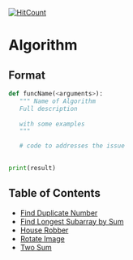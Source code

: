 [![HitCount](http://hits.dwyl.com/tnguyenminh/algorithm.svg)](http://hits.dwyl.com/tnguyenminh/algorithm)

# Algorithm

## Format
 ```python
 def funcName(<arguments>):
    """ Name of Algorithm
    Full description
    
    with some examples
    """

    # code to addresses the issue
    
 
 print(result)
 ```

## Table of Contents
  - [Find Duplicate Number](https://github.com/tnguyenminh/algorithm/blob/master/findDuplicate.py)
  - [Find Longest Subarray by Sum](https://github.com/tnguyenminh/algorithm/blob/master/findLongestSubarrayBySum.py)
  - [House Robber](https://github.com/tnguyenminh/algorithm/blob/master/houseRobber.py)
  - [Rotate Image](https://github.com/tnguyenminh/algorithm/blob/master/rotateImage.py)
  - [Two Sum](https://github.com/tnguyenminh/algorithm/blob/master/twoSum.py)

